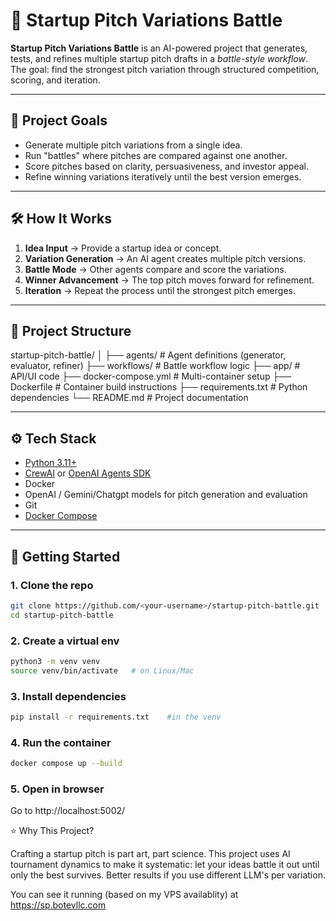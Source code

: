 # 🚀 Startup Pitch Variations Battle

**Startup Pitch Variations Battle** is an AI-powered project that generates, tests, and refines multiple startup pitch drafts in a _battle-style workflow_.  
The goal: find the strongest pitch variation through structured competition, scoring, and iteration.

---

## 🎯 Project Goals

- Generate multiple pitch variations from a single idea.
- Run "battles" where pitches are compared against one another.
- Score pitches based on clarity, persuasiveness, and investor appeal.
- Refine winning variations iteratively until the best version emerges.

---

## 🛠️ How It Works

1. **Idea Input** → Provide a startup idea or concept.
2. **Variation Generation** → An AI agent creates multiple pitch versions.
3. **Battle Mode** → Other agents compare and score the variations.
4. **Winner Advancement** → The top pitch moves forward for refinement.
5. **Iteration** → Repeat the process until the strongest pitch emerges.

---

## 📂 Project Structure

startup-pitch-battle/
│
├── agents/ # Agent definitions (generator, evaluator, refiner)
├── workflows/ # Battle workflow logic
├── app/ # API/UI code
├── docker-compose.yml # Multi-container setup
├── Dockerfile # Container build instructions
├── requirements.txt # Python dependencies
└── README.md # Project documentation

---

## ⚙️ Tech Stack

- [Python 3.11+](https://www.python.org/)
- [CrewAI](https://github.com/joaomdmoura/crewai) or [OpenAI Agents SDK](https://github.com/openai/openai-python)
- Docker
- OpenAI / Gemini/Chatgpt models for pitch generation and evaluation
- Git
- [Docker Compose](https://docs.docker.com/compose/)

---

## 🚀 Getting Started

### 1. Clone the repo

```bash
git clone https://github.com/<your-username>/startup-pitch-battle.git
cd startup-pitch-battle
```

### 2. Create a virtual env

```bash
python3 -m venv venv
source venv/bin/activate   # on Linux/Mac
```

### 3. Install dependencies

```bash
pip install -r requirements.txt    #in the venv
```

### 4. Run the container

```bash
docker compose up --build
```

### 5. Open in browser

Go to http://localhost:5002/

⭐ Why This Project?

Crafting a startup pitch is part art, part science.
This project uses AI tournament dynamics to make it systematic: let your ideas battle it out until only the best survives.
Better results if you use different LLM's per variation.

You can see it running (based on my VPS availablity) at https://sp.botevllc.com

